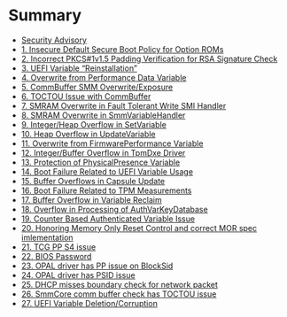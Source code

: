 <!--- @file
  SUMMARY.md for Security Advisory
  Copyright (c) 2018, Intel Corporation. All rights reserved.<BR>

  Redistribution and use in source (original document form) and 'compiled'
  forms (converted to PDF, epub, HTML and other formats) with or without
  modification, are permitted provided that the following conditions are met:

  1) Redistributions of source code (original document form) must retain the
     above copyright notice, this list of conditions and the following
     disclaimer as the first lines of this file unmodified.

  2) Redistributions in compiled form (transformed to other DTDs, converted to
     PDF, epub, HTML and other formats) must reproduce the above copyright
     notice, this list of conditions and the following disclaimer in the
     documentation and/or other materials provided with the distribution.

  THIS DOCUMENTATION IS PROVIDED BY TIANOCORE PROJECT "AS IS" AND ANY EXPRESS OR
  IMPLIED WARRANTIES, INCLUDING, BUT NOT LIMITED TO, THE IMPLIED WARRANTIES OF
  MERCHANTABILITY AND FITNESS FOR A PARTICULAR PURPOSE ARE DISCLAIMED. IN NO
  EVENT SHALL TIANOCORE PROJECT  BE LIABLE FOR ANY DIRECT, INDIRECT, INCIDENTAL,
  SPECIAL, EXEMPLARY, OR CONSEQUENTIAL DAMAGES (INCLUDING, BUT NOT LIMITED TO,
  PROCUREMENT OF SUBSTITUTE GOODS OR SERVICES; LOSS OF USE, DATA, OR PROFITS;
  OR BUSINESS INTERRUPTION) HOWEVER CAUSED AND ON ANY THEORY OF LIABILITY,
  WHETHER IN CONTRACT, STRICT LIABILITY, OR TORT (INCLUDING NEGLIGENCE OR
  OTHERWISE) ARISING IN ANY WAY OUT OF THE USE OF THIS DOCUMENTATION, EVEN IF
  ADVISED OF THE POSSIBILITY OF SUCH DAMAGE.

-->

# Summary

* [Security Advisory](README.md)
* [1. Insecure Default Secure Boot Policy for Option ROMs](insecure_default_secure_boot_policy_for_option_rom.md)
* [2. Incorrect PKCS\#1v1.5 Padding Verification for RSA Signature Check](incorrect_pkcs1v15_padding_verification_for_rsa_si.md)
* [3. UEFI Variable “Reinstallation”](uefi_variable_reinstallation.md)
* [4. Overwrite from Performance Data Variable](overwrite_from_performance_data_variable.md)
* [5. CommBuffer SMM Overwrite/Exposure](commbuffer_smm_overwriteexposure.md)
* [6. TOCTOU Issue with CommBuffer](toctou_issue_with_commbuffer.md)
* [7. SMRAM Overwrite in Fault Tolerant Write SMI Handler](smram_overwrite_in_fault_tolerant_write_smi_handle.md)
* [8. SMRAM Overwrite in SmmVariableHandler](smram_overwrite_in_smmvariablehandler.md)
* [9. Integer/Heap Overflow in SetVariable](integerheap_overflow_in_setvariable.md)
* [10. Heap Overflow in UpdateVariable](heap_overflow_in_updatevariable.md)
* [11. Overwrite from FirmwarePerformance Variable](overwrite_from_firmwareperformance_variable.md)
* [12. Integer/Buffer Overflow in TpmDxe Driver](integerbuffer_overflow_in_tpmdxe_driver.md)
* [13. Protection of PhysicalPresence Variable](protection_of_physicalpresence_variable.md)
* [14. Boot Failure Related to UEFI Variable Usage](boot_failure_related_to_uefi_variable_usage.md)
* [15. Buffer Overflows in Capsule Update](buffer_overflows_in_capsule_update.md)
* [16. Boot Failure Related to TPM Measurements](boot_failure_related_to_tpm_measurements.md)
* [17. Buffer Overflow in Variable Reclaim](buffer_overflow_in_variable_reclaim.md)
* [18. Overflow in Processing of AuthVarKeyDatabase](overflow_in_processing_of_authvarkeydatabase.md)
* [19. Counter Based Authenticated Variable Issue](counter_based_authenticated_variable_issue.md)
* [20. Honoring Memory Only Reset Control and correct MOR spec imlementation](honoring_memory_only_reset_control_and_correct_mor.md)
* [21. TCG PP S4 issue](tcg_pp_s4_issue.md)
* [22. BIOS Password](bios_password.md)
* [23. OPAL driver has PP issue on BlockSid](opal_driver_has_pp_issue_on_blocksid.md)
* [24. OPAL driver has PSID issue](opal_driver_has_psid_issue.md)
* [25. DHCP misses boundary check for network packet](dhcp_misses_boundary_check_for_network_packet.md)
* [26. SmmCore comm buffer check has TOCTOU issue](smmcore_comm_buffer_check_has_toctou_issue.md)
* [27. UEFI Variable Deletion/Corruption](uefi-variable-deletioncorruption.md)

